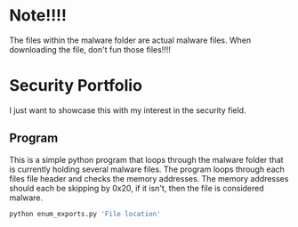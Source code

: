 # Note!!!!

The files within the malware folder are actual malware files. When downloading the file, don't fun those files!!!!

# Security Portfolio

I just want to showcase this with my interest in the security field. 

## Program

This is a simple python program that loops through the malware folder that is currently holding several malware files. The program loops through each files file header and checks the memory addresses. The memory addresses should each be skipping by 0x20, if it isn't, then the file is considered malware. 

```bash
python enum_exports.py 'File location'
```

